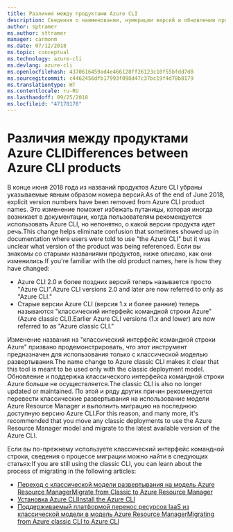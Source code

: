 ```yaml
---
title: Различия между продуктами Azure CLI
description: Сведения о наименовании, нумерации версий и обновлении продуктов Azure CLI.
author: sptramer
ms.author: sttramer
manager: carmonm
ms.date: 07/12/2018
ms.topic: conceptual
ms.technology: azure-cli
ms.devlang: azure-cli
ms.openlocfilehash: 4370616459ad4e466128ff26123c10f55bfdd7d8
ms.sourcegitcommit: c4462456dfb17993f098d47c37bc19f4d78b8179
ms.translationtype: HT
ms.contentlocale: ru-RU
ms.lasthandoff: 09/25/2018
ms.locfileid: "47178178"
---
```

# <a name="differences-between-azure-cli-products"></a><span data-ttu-id="97799-103">Различия между продуктами Azure CLI</span><span class="sxs-lookup"><span data-stu-id="97799-103">Differences between Azure CLI products</span></span>

<span data-ttu-id="97799-104">В конце июня 2018 года из названий продуктов Azure CLI убраны указываемые явным образом номера версий.</span><span class="sxs-lookup"><span data-stu-id="97799-104">As of the end of June 2018, explicit version numbers have been removed from Azure CLI product names.</span></span> <span data-ttu-id="97799-105">Это изменение поможет избежать путаницы, которая иногда возникает в документации, когда пользователям рекомендуется использовать Azure CLI, но непонятно, о какой версии продукта идет речь.</span><span class="sxs-lookup"><span data-stu-id="97799-105">This change helps eliminate confusion that sometimes showed up in documentation where users were told to use "the Azure CLI" but it was unclear what version of the product was being referenced.</span></span> <span data-ttu-id="97799-106">Если вы знакомы со старыми названиями продуктов, ниже описано, как они изменились:</span><span class="sxs-lookup"><span data-stu-id="97799-106">If you're familiar with the old product names, here is how they have changed:</span></span>

* <span data-ttu-id="97799-107">Azure CLI 2.0 и более поздних версий теперь называется просто "Azure CLI".</span><span class="sxs-lookup"><span data-stu-id="97799-107">Azure CLI versions 2.0 and later are now referred to only as "Azure CLI."</span></span>
* <span data-ttu-id="97799-108">Старые версии Azure CLI (версия 1.х и более ранние) теперь называются "классический интерфейс командной строки Azure" (Azure classic CLI).</span><span class="sxs-lookup"><span data-stu-id="97799-108">Earlier Azure CLI versions (1.x and lower) are now referred to as "Azure classic CLI."</span></span>

<span data-ttu-id="97799-109">Изменение названия на "классический интерфейс командной строки Azure" призвано продемонстрировать, что этот инструмент предназначен для использования только с классической моделью развертывания.</span><span class="sxs-lookup"><span data-stu-id="97799-109">The name change to Azure classic CLI makes it clear that this tool is meant to be used only with the classic deployment model.</span></span> <span data-ttu-id="97799-110">Обновление и поддержка классического интерфейса командной строки Azure больше не осуществляется.</span><span class="sxs-lookup"><span data-stu-id="97799-110">The classic CLI is also no longer updated or maintained.</span></span> <span data-ttu-id="97799-111">По этой и ряду других причин рекомендуется перевести классические развертывания на использование модели Azure Resource Manager и выполнить миграцию на последнюю доступную версию Azure CLI.</span><span class="sxs-lookup"><span data-stu-id="97799-111">For this reason, and many more, it's recommended that you move any classic deployments to use the Azure Resource Manager model and migrate to the latest available version of the Azure CLI.</span></span>

<span data-ttu-id="97799-112">Если вы по-прежнему используете классический интерфейс командной строки, сведения о процессе миграции можно найти в следующих статьях:</span><span class="sxs-lookup"><span data-stu-id="97799-112">If you are still using the classic CLI, you can learn about the process of migrating in the following articles:</span></span>

* [<span data-ttu-id="97799-113">Переход с классической модели развертывания на модель Azure Resource Manager</span><span class="sxs-lookup"><span data-stu-id="97799-113">Migrate from Classic to Azure Resource Manager</span></span>](/azure/virtual-machines/linux/migration-classic-resource-manager-overview)
* [<span data-ttu-id="97799-114">Установка Azure CLI</span><span class="sxs-lookup"><span data-stu-id="97799-114">Install the Azure CLI</span></span>](install-azure-cli.md)
* [<span data-ttu-id="97799-115">Поддерживаемый платформой перенос ресурсов IaaS из классической модели в модель Azure Resource Manager</span><span class="sxs-lookup"><span data-stu-id="97799-115">Migrating from Azure classic CLI to Azure CLI</span></span>](https://github.com/Azure/azure-cli/blob/dev/doc/classic_cli_migration.md)
